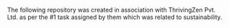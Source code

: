 The following repository was created in association with ThrivingZen Pvt. Ltd. as per the #1 task assigned by them which was related to sustainability.
